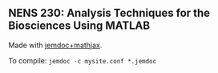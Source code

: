 ## NENS 230: Analysis Techniques for the Biosciences Using MATLAB

Made with [jemdoc+mathjax](https://github.com/wsshin/jemdoc_mathjax).

To compile: `jemdoc -c mysite.conf *.jemdoc`
